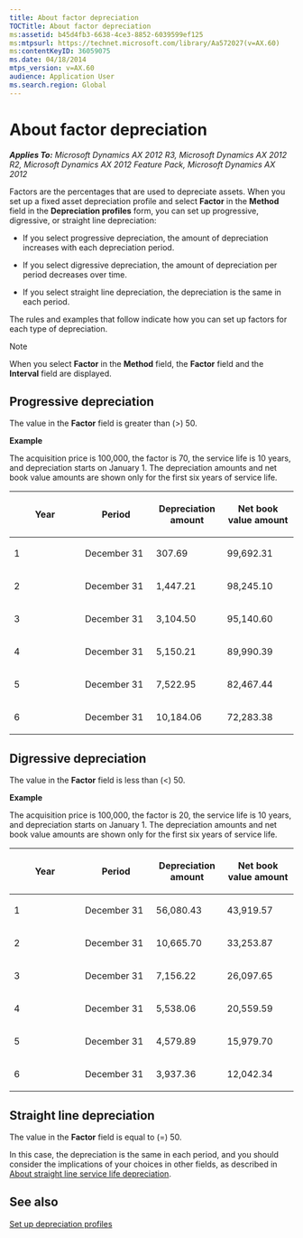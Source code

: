 ```yaml
---
title: About factor depreciation
TOCTitle: About factor depreciation
ms:assetid: b45d4fb3-6638-4ce3-8852-6039599ef125
ms:mtpsurl: https://technet.microsoft.com/library/Aa572027(v=AX.60)
ms:contentKeyID: 36059075
ms.date: 04/18/2014
mtps_version: v=AX.60
audience: Application User
ms.search.region: Global
---
```


# About factor depreciation 


_**Applies To:** Microsoft Dynamics AX 2012 R3, Microsoft Dynamics AX 2012 R2, Microsoft Dynamics AX 2012 Feature Pack, Microsoft Dynamics AX 2012_

Factors are the percentages that are used to depreciate assets. When you set up a fixed asset depreciation profile and select **Factor** in the **Method** field in the **Depreciation profiles** form, you can set up progressive, digressive, or straight line depreciation:

  - If you select progressive depreciation, the amount of depreciation increases with each depreciation period.

  - If you select digressive depreciation, the amount of depreciation per period decreases over time.

  - If you select straight line depreciation, the depreciation is the same in each period.

The rules and examples that follow indicate how you can set up factors for each type of depreciation.


> [!NOTE]
> <P>When you select <STRONG>Factor</STRONG> in the <STRONG>Method</STRONG> field, the <STRONG>Factor</STRONG> field and the <STRONG>Interval</STRONG> field are displayed.</P>



## Progressive depreciation

The value in the **Factor** field is greater than (\>) 50.

**Example**

The acquisition price is 100,000, the factor is 70, the service life is 10 years, and depreciation starts on January 1. The depreciation amounts and net book value amounts are shown only for the first six years of service life.

<table>
<colgroup>
<col style="width: 25%" />
<col style="width: 25%" />
<col style="width: 25%" />
<col style="width: 25%" />
</colgroup>
<thead>
<tr class="header">
<th><p>Year</p></th>
<th><p>Period</p></th>
<th><p>Depreciation amount</p></th>
<th><p>Net book value amount</p></th>
</tr>
</thead>
<tbody>
<tr class="odd">
<td><p>1</p></td>
<td><p>December 31</p></td>
<td><p>307.69</p></td>
<td><p>99,692.31</p></td>
</tr>
<tr class="even">
<td><p>2</p></td>
<td><p>December 31</p></td>
<td><p>1,447.21</p></td>
<td><p>98,245.10</p></td>
</tr>
<tr class="odd">
<td><p>3</p></td>
<td><p>December 31</p></td>
<td><p>3,104.50</p></td>
<td><p>95,140.60</p></td>
</tr>
<tr class="even">
<td><p>4</p></td>
<td><p>December 31</p></td>
<td><p>5,150.21</p></td>
<td><p>89,990.39</p></td>
</tr>
<tr class="odd">
<td><p>5</p></td>
<td><p>December 31</p></td>
<td><p>7,522.95</p></td>
<td><p>82,467.44</p></td>
</tr>
<tr class="even">
<td><p>6</p></td>
<td><p>December 31</p></td>
<td><p>10,184.06</p></td>
<td><p>72,283.38</p></td>
</tr>
</tbody>
</table>


## Digressive depreciation

The value in the **Factor** field is less than (\<) 50.

**Example**

The acquisition price is 100,000, the factor is 20, the service life is 10 years, and depreciation starts on January 1. The depreciation amounts and net book value amounts are shown only for the first six years of service life.

<table>
<colgroup>
<col style="width: 25%" />
<col style="width: 25%" />
<col style="width: 25%" />
<col style="width: 25%" />
</colgroup>
<thead>
<tr class="header">
<th><p>Year</p></th>
<th><p>Period</p></th>
<th><p>Depreciation amount</p></th>
<th><p>Net book value amount</p></th>
</tr>
</thead>
<tbody>
<tr class="odd">
<td><p>1</p></td>
<td><p>December 31</p></td>
<td><p>56,080.43</p></td>
<td><p>43,919.57</p></td>
</tr>
<tr class="even">
<td><p>2</p></td>
<td><p>December 31</p></td>
<td><p>10,665.70</p></td>
<td><p>33,253.87</p></td>
</tr>
<tr class="odd">
<td><p>3</p></td>
<td><p>December 31</p></td>
<td><p>7,156.22</p></td>
<td><p>26,097.65</p></td>
</tr>
<tr class="even">
<td><p>4</p></td>
<td><p>December 31</p></td>
<td><p>5,538.06</p></td>
<td><p>20,559.59</p></td>
</tr>
<tr class="odd">
<td><p>5</p></td>
<td><p>December 31</p></td>
<td><p>4,579.89</p></td>
<td><p>15,979.70</p></td>
</tr>
<tr class="even">
<td><p>6</p></td>
<td><p>December 31</p></td>
<td><p>3,937.36</p></td>
<td><p>12,042.34</p></td>
</tr>
</tbody>
</table>


## Straight line depreciation

The value in the **Factor** field is equal to (=) 50.

In this case, the depreciation is the same in each period, and you should consider the implications of your choices in other fields, as described in [About straight line service life depreciation](about-straight-line-service-life-depreciation.md).

## See also

[Set up depreciation profiles](set-up-depreciation-profiles.md)

  


